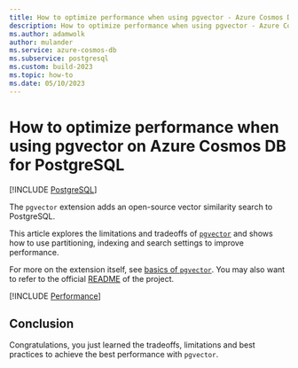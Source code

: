 ```yaml
---
title: How to optimize performance when using pgvector - Azure Cosmos DB for PostgreSQL
description: How to optimize performance when using pgvector - Azure Cosmos DB for PostgreSQL
ms.author: adamwolk
author: mulander
ms.service: azure-cosmos-db
ms.subservice: postgresql
ms.custom: build-2023
ms.topic: how-to
ms.date: 05/10/2023
---
```


# How to optimize performance when using pgvector on Azure Cosmos DB for PostgreSQL

[!INCLUDE [PostgreSQL](../includes/appliesto-postgresql.md)]

The `pgvector` extension adds an open-source vector similarity search to PostgreSQL.

This article explores the limitations and tradeoffs of [`pgvector`](https://github.com/pgvector/pgvector) and shows how to use partitioning, indexing and search settings to improve performance.

For more on the extension itself, see [basics of `pgvector`](howto-use-pgvector.md). You may also want to refer to the official [README](https://github.com/pgvector/pgvector/blob/master/README.md) of the project.

[!INCLUDE [Performance](~/reusable-content/ce-skilling/azure/includes/cosmos-db/postgresql/includes/pgvector-performance.md)]

## Conclusion

Congratulations, you just learned the tradeoffs, limitations and best practices to achieve the best performance with `pgvector`.
